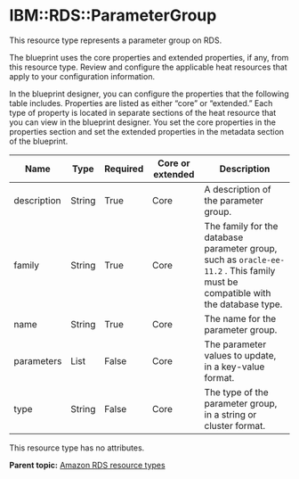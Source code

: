 # IBM::RDS::ParameterGroup

This resource type represents a parameter group on RDS.

The blueprint uses the core properties and extended properties, if any, from this resource type. Review and configure the applicable heat resources that apply to your configuration information.

In the blueprint designer, you can configure the properties that the following table includes. Properties are listed as either “core” or “extended.” Each type of property is located in separate sections of the heat resource that you can view in the blueprint designer. You set the core properties in the properties section and set the extended properties in the metadata section of the blueprint.

|Name|Type|Required|Core or extended|Description|
|----|----|--------|----------------|-----------|
|description|String|True|Core|A description of the parameter group.|
|family|String|True|Core|The family for the database parameter group, such as `oracle-ee-11.2` . This family must be compatible with the database type.|
|name|String|True|Core|The name for the parameter group.|
|parameters|List|False|Core|The parameter values to update, in a key-value format.|
|type|String|False|Core|The type of the parameter group, in a string or cluster format.|

This resource type has no attributes.

**Parent topic:** [Amazon RDS resource types](../../com.ibm.edt.heat.reference.doc/topics/ref_heat_types_rds.md)

